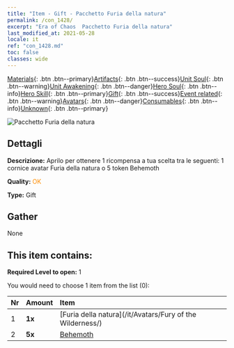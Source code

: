 ```yaml
---
title: "Item - Gift - Pacchetto Furia della natura"
permalink: /con_1428/
excerpt: "Era of Chaos  Pacchetto Furia della natura"
last_modified_at: 2021-05-28
locale: it
ref: "con_1428.md"
toc: false
classes: wide
---
```

 [Materials](/ItemsIT/){: .btn .btn--primary}[Artifacts](/ItemsIT/Artifacts/){: .btn .btn--success}[Unit Soul](/ItemsIT/UnitSoul/){: .btn .btn--warning}[Unit Awakening](/ItemsIT/UnitAwakening/){: .btn .btn--danger}[Hero Soul](/ItemsIT/HeroSoul/){: .btn .btn--info}[Hero Skill](/ItemsIT/HeroSkill/){: .btn .btn--primary}[Gift](/ItemsIT/Gift/){: .btn .btn--success}[Event related](/ItemsIT/Events/){: .btn .btn--warning}[Avatars](/ItemsIT/Avatars/){: .btn .btn--danger}[Consumables](/ItemsIT/Consumables/){: .btn .btn--info}[Unknown](/ItemsIT/Unknown/){: .btn .btn--primary}

 ![Pacchetto Furia della natura](/images/t/i_907042.png)

## Dettagli
 **Descrizione:** Aprilo per ottenere 1 ricompensa a tua scelta tra le seguenti: 1 cornice avatar Furia della natura o 5 token Behemoth

 **Quality:** <span style="color: #FF8C00">OK</span>

 **Type:** Gift

## Gather

  None

## This item contains:

 **Required Level to open:** 1

 You would need to choose 1 item from the list (0):

  | Nr | Amount |     Item    |
  |:---|:-------|:------------|
  | 1 |  **1x** | [Furia della natura](/it/Avatars/Fury of the Wilderness/) |  | 
  | 2 |  **5x** | [Behemoth](/ItemsIT/unt_223/) |  | 
